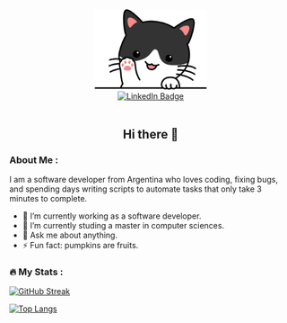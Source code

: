 <div id="header" align="center">
  <img src="https://raw.githubusercontent.com/BlyFo/BlyFo/main/Images/gatoSaludando.png" width="200"/>
  <div id="badges" align="center">
    <a href="https://www.linkedin.com/in/marcello-bussano/">
      <img src="https://img.shields.io/badge/Linkedin-blue?style=for-the-badge&logo=linkedin" alt="LinkedIn Badge"/>
    </a>
  </div>
  <img src="https://komarev.com/ghpvc/?username=BlyFo&style=flat-square&color=blue" alt=""/>
  <h2 >Hi there 👋</h2>
</div>

### About Me :
I am a software developer from Argentina who loves coding, fixing bugs, and spending days writing scripts to automate tasks that only take 3 minutes to complete.
- 🔭 I’m currently working as a software developer.
- 🌱 I’m currently studing a master in computer sciences.
- 💬 Ask me about anything.
- ⚡ Fun fact: pumpkins are fruits.

### :fire: My Stats :
[![GitHub Streak](http://github-readme-streak-stats.herokuapp.com?user=BlyFo&theme=dark)](https://git.io/streak-stats)

[![Top Langs](https://github-readme-stats.vercel.app/api/top-langs/?username=BlyFo&layout=compact&theme=vision-friendly-dark)](https://github.com/anuraghazra/github-readme-stats)


<!-- Badges from https://shields.io/badges -->
